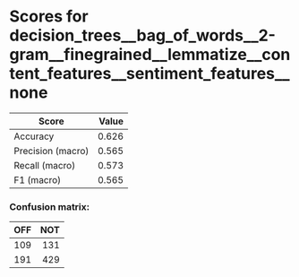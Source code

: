 # Scores for decision_trees__bag_of_words__2-gram__finegrained__lemmatize__content_features__sentiment_features__none
|      Score      |Value|
|-----------------|----:|
|Accuracy         |0.626|
|Precision (macro)|0.565|
|Recall (macro)   |0.573|
|F1 (macro)       |0.565|

### Confusion matrix:
|OFF|NOT|
|--:|--:|
|109|131|
|191|429|
